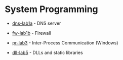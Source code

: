 # System Programming

- [dns-lab1a](https://github.com/KirillZhelt/bsu/tree/master/system-programming/dns-lab1a) - DNS server

- [fw-lab1b](https://github.com/KirillZhelt/bsu/tree/master/system-programming/fw-lab1b) - Firewall

- [pr-lab3](https://github.com/KirillZhelt/bsu/tree/master/system-programming/pr-lab3) - Inter-Process Communication (Windows)

- [dll-lab5](https://github.com/KirillZhelt/bsu/tree/master/system-programming/dll-lab5) - DLLs and static libraries
